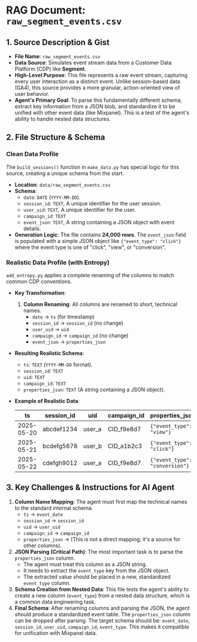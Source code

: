 # RAG Document: `raw_segment_events.csv`

## 1. Source Description & Gist

- **File Name**: `raw_segment_events.csv`
- **Data Source**: Simulates event stream data from a Customer Data Platform (CDP) like **Segment**.
- **High-Level Purpose**: This file represents a raw event stream, capturing every user interaction as a distinct event. Unlike session-based data (GA4), this source provides a more granular, action-oriented view of user behavior.
- **Agent's Primary Goal**: To parse this fundamentally different schema, extract key information from a JSON blob, and standardize it to be unified with other event data (like Mixpanel). This is a test of the agent's ability to handle nested data structures.

## 2. File Structure & Schema

### Clean Data Profile

The `build_sessions()` function in `make_data.py` has special logic for this source, creating a unique schema from the start.

- **Location**: `data/raw_segment_events.csv`
- **Schema**:
    - `date`: `DATE` (`YYYY-MM-DD`).
    - `session_id`: `TEXT`, A unique identifier for the user session.
    - `user_uid`: `TEXT`, A unique identifier for the user.
    - `campaign_id`: `TEXT`
    - `event_json`: `TEXT`, A string containing a JSON object with event details.
- **Generation Logic**: The file contains **24,000 rows**. The `event_json` field is populated with a simple JSON object like `{"event_type": "click"}` where the event type is one of "click", "view", or "conversion".

### Realistic Data Profile (with Entropy)

`add_entropy.py` applies a complete renaming of the columns to match common CDP conventions.

- **Key Transformation**:
    1.  **Column Renaming**: All columns are renamed to short, technical names.
        - `date` → `ts` (for timestamp)
        - `session_id` → `session_id` (no change)
        - `user_uid` → `uid`
        - `campaign_id` → `campaign_id` (no change)
        - `event_json` → `properties_json`

- **Resulting Realistic Schema**:
    - `ts`: `TEXT` (`YYYY-MM-DD` format).
    - `session_id`: `TEXT`
    - `uid`: `TEXT`
    - `campaign_id`: `TEXT`
    - `properties_json`: `TEXT` (A string containing a JSON object).

- **Example of Realistic Data**:

  | ts         | session_id | uid        | campaign_id | properties_json              |
  |------------|------------|------------|-------------|------------------------------|
  | 2025-05-20 | abcdef1234 | user_a     | CID_f9e8d7  | `{"event_type": "view"}`     |
  | 2025-05-21 | bcdefg5678 | user_b     | CID_a1b2c3  | `{"event_type": "click"}`    |
  | 2025-05-22 | cdefgh9012 | user_a     | CID_f9e8d7  | `{"event_type": "conversion"}` |

## 3. Key Challenges & Instructions for AI Agent

1.  **Column Name Mapping**: The agent must first map the technical names to the standard internal schema.
    - `ts` → `event_date`
    - `session_id` → `session_id`
    - `uid` → `user_uid`
    - `campaign_id` → `campaign_id`
    - `properties_json` → (This is not a direct mapping; it's a source for other columns).
2.  **JSON Parsing (Critical Path)**: The most important task is to parse the `properties_json` column.
    - The agent must treat this column as a JSON string.
    - It needs to extract the `event_type` key from the JSON object.
    - The extracted value should be placed in a new, standardized `event_type` column.
3.  **Schema Creation from Nested Data**: This file tests the agent's ability to create a new column (`event_type`) from a nested data structure, which is a common data engineering task.
4.  **Final Schema**: After renaming columns and parsing the JSON, the agent should produce a standardized event table. The `properties_json` column can be dropped after parsing. The target schema should be: `event_date`, `session_id`, `user_uid`, `campaign_id`, `event_type`. This makes it compatible for unification with Mixpanel data. 
